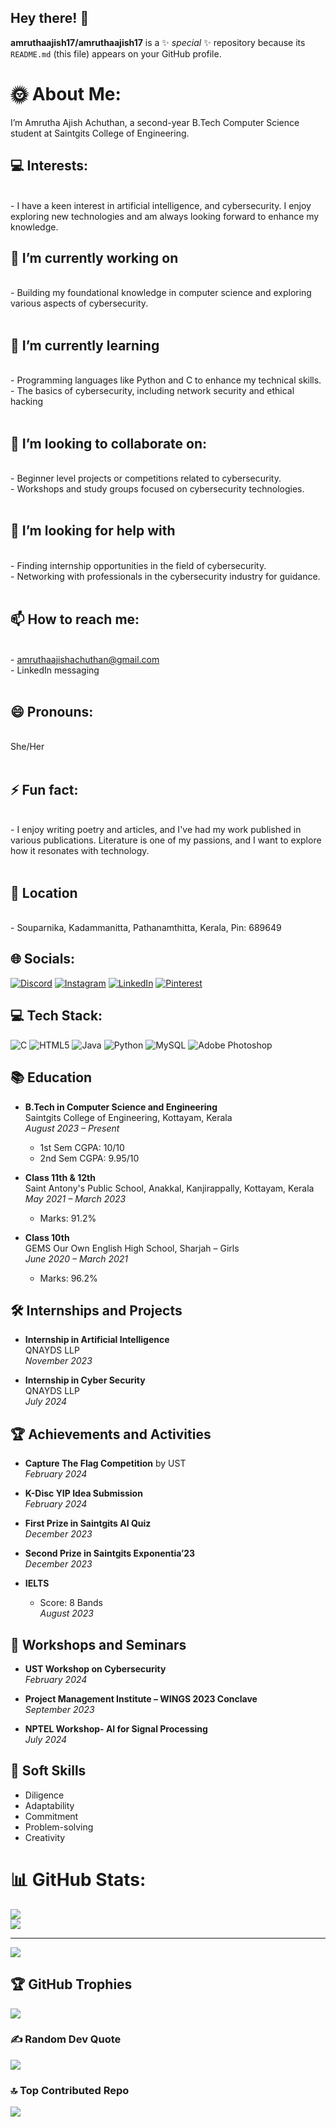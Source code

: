 ## Hey there! 👋

**amruthaajish17/amruthaajish17** is a ✨ _special_ ✨ repository because its `README.md` (this file) appears on your GitHub profile.
# 🌞 About Me:
I’m Amrutha Ajish Achuthan, a second-year B.Tech Computer Science student at Saintgits College of Engineering.

 ## 💻 Interests:
<br> - I have a keen interest in artificial intelligence, and cybersecurity. I enjoy exploring new technologies and am always looking forward to enhance my knowledge.

## 🔭 I’m currently working on
<br>- Building my foundational knowledge in computer science and exploring various aspects of cybersecurity.<br><br>
## 🌱 I’m currently learning
<br>- Programming languages like Python and C to enhance my technical skills.<br>- The basics of cybersecurity, including network security and ethical hacking<br><br>
## 👯 I’m looking to collaborate on:
<br>- Beginner level projects or competitions related to cybersecurity.<br>- Workshops and study groups focused on cybersecurity technologies.<br><br>
## 🤝 I’m looking for help with
<br>- Finding internship opportunities in the field of cybersecurity.<br>- Networking with professionals in the cybersecurity industry for guidance.<br><br> 
## 📫 How to reach me: 
<br>- amruthaajishachuthan@gmail.com<br>- LinkedIn messaging<br><br>
## 😄 Pronouns:
<br>She/Her<br><br>
## ⚡ Fun fact: 
<br>- I enjoy writing poetry and articles, and I've had my work published in various publications. Literature is one of my passions, and I want to explore how it resonates with technology.<br><br>

## 📍 Location
<br>
- Souparnika, Kadammanitta, Pathanamthitta, Kerala, Pin: 689649

## 🌐 Socials:
[![Discord](https://img.shields.io/badge/Discord-%237289DA.svg?logo=discord&logoColor=white)](https://discord.gg/amrutha_ajish) [![Instagram](https://img.shields.io/badge/Instagram-%23E4405F.svg?logo=Instagram&logoColor=white)](https://instagram.com/i._.am_ruthaaa) [![LinkedIn](https://img.shields.io/badge/LinkedIn-%230077B5.svg?logo=linkedin&logoColor=white)](https://linkedin.com/in/amrutha-ajish-achuthan) [![Pinterest](https://img.shields.io/badge/Pinterest-%23E60023.svg?logo=Pinterest&logoColor=white)](https://pinterest.com/amrutha_ajish) 

## 💻 Tech Stack:
![C](https://img.shields.io/badge/c-%2300599C.svg?style=for-the-badge&logo=c&logoColor=white) ![HTML5](https://img.shields.io/badge/html5-%23E34F26.svg?style=for-the-badge&logo=html5&logoColor=white) ![Java](https://img.shields.io/badge/java-%23ED8B00.svg?style=for-the-badge&logo=openjdk&logoColor=white) ![Python](https://img.shields.io/badge/python-3670A0?style=for-the-badge&logo=python&logoColor=ffdd54) ![MySQL](https://img.shields.io/badge/mysql-4479A1.svg?style=for-the-badge&logo=mysql&logoColor=white) ![Adobe Photoshop](https://img.shields.io/badge/adobe%20photoshop-%2331A8FF.svg?style=for-the-badge&logo=adobe%20photoshop&logoColor=white)


## 📚 Education

- **B.Tech in Computer Science and Engineering**  
  Saintgits College of Engineering, Kottayam, Kerala  
  *August 2023 – Present*  
  - 1st Sem CGPA: 10/10
  - 2nd Sem CGPA: 9.95/10

- **Class 11th & 12th**  
  Saint Antony's Public School, Anakkal, Kanjirappally, Kottayam, Kerala  
  *May 2021 – March 2023*  
  - Marks: 91.2%

- **Class 10th**  
  GEMS Our Own English High School, Sharjah – Girls  
  *June 2020 – March 2021*  
  - Marks: 96.2%

## 🛠️ Internships and Projects

- **Internship in Artificial Intelligence**  
  QNAYDS LLP  
  *November 2023*
  
- **Internship in Cyber Security**  
  QNAYDS LLP  
  *July 2024*
  

## 🏆 Achievements and Activities

- **Capture The Flag Competition** by UST  
  *February 2024*
  
- **K-Disc YIP Idea Submission**  
  *February 2024*

- **First Prize in Saintgits AI Quiz**  
  *December 2023*

- **Second Prize in Saintgits Exponentia’23**  
  *December 2023*

- **IELTS**  
  - Score: 8 Bands  
  *August 2023*

## 🧠 Workshops and Seminars

- **UST Workshop on Cybersecurity**  
  *February 2024*

- **Project Management Institute – WINGS 2023 Conclave**  
  *September 2023*
  
- **NPTEL Workshop- AI for Signal Processing**  
  *July 2024*
  

## 🌟 Soft Skills

- Diligence
- Adaptability
- Commitment
- Problem-solving
- Creativity

# 📊 GitHub Stats:
![](https://github-readme-stats.vercel.app/api?username=amruthaajish17&theme=radical&hide_border=false&include_all_commits=false&count_private=true)<br/>
![](https://github-readme-streak-stats.herokuapp.com/?user=amruthaajish17&theme=radical&hide_border=false)<br/>

---
[![](https://visitcount.itsvg.in/api?id=amruthaajish17&icon=0&color=0)](https://visitcount.itsvg.in)

## 🏆 GitHub Trophies
![](https://github-profile-trophy.vercel.app/?username=amruthaajish17&theme=dracula&no-frame=false&no-bg=false&margin-w=4)

### ✍️ Random Dev Quote
![](https://quotes-github-readme.vercel.app/api?type=horizontal&theme=radical)

### 🔝 Top Contributed Repo
![](https://github-contributor-stats.vercel.app/api?username=amruthaajish17&limit=5&theme=dracula&combine_all_yearly_contributions=true)


